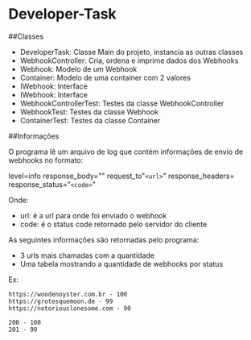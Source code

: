 # Developer-Task

##Classes

* DeveloperTask: Classe Main do projeto, instancia as outras classes
* WebhookController: Cria, ordena e imprime dados dos Webhooks
* Webhook: Modelo de um Webhook
* Container: Modelo de uma container com 2 valores
* IWebhook: Interface
* IWebhook: Interface
* WebhookControllerTest: Testes da classe WebhookController
* WebhookTest: Testes da classe Webhook
* ContainerTest: Testes da classe Container

##Informações

O programa lê um arquivo de log que contém informações de envio de webhooks no formato:

level=info response_body="" request_to"```<url>```" response_headers= response_status="```<code>```"

Onde:
* url: é a url para onde foi enviado o webhook
* code: é o status code retornado pelo servidor do cliente

As seguintes informações são retornadas pelo programa:
* 3 urls mais chamadas com a quantidade
* Uma tabela mostrando a quantidade de webhooks por status

Ex:
```
https://woodenoyster.com.br - 100
https://grotesquemoon.de - 99
https://notoriouslonesome.com - 90

200 - 100
201 - 99
```
